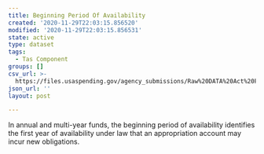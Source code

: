 ```yaml
---
title: Beginning Period Of Availability
created: '2020-11-29T22:03:15.856520'
modified: '2020-11-29T22:03:15.856531'
state: active
type: dataset
tags:
  - Tas Component
groups: []
csv_url: >-
  https://files.usaspending.gov/agency_submissions/Raw%20DATA%20Act%20Files/index.html
json_url: ''
layout: post

---
```

In annual and multi-year funds, the beginning period of availability identifies the first year of availability under law that an appropriation account may incur new obligations.
